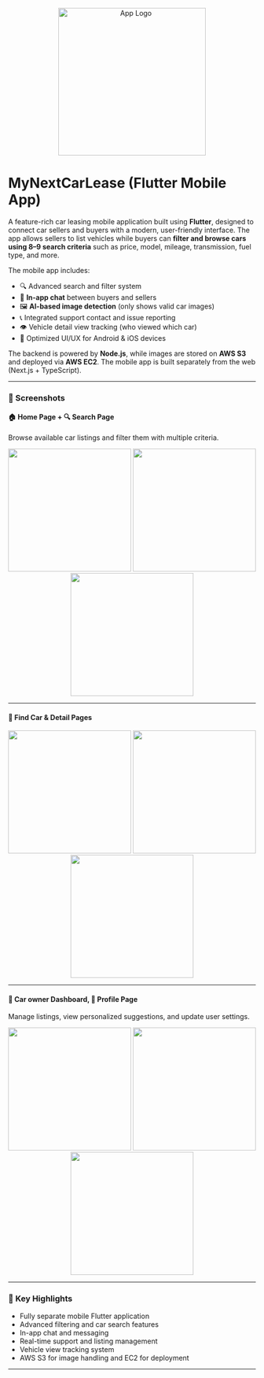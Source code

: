 <p align="center">
  <img src="screenshots/black_logo.png" width="300" alt="App Logo" />
</p>

# MyNextCarLease (Flutter Mobile App)

A feature-rich car leasing mobile application built using **Flutter**, designed to connect car sellers and buyers with a modern, user-friendly interface. The app allows sellers to list vehicles while buyers can **filter and browse cars using 8–9 search criteria** such as price, model, mileage, transmission, fuel type, and more.

The mobile app includes:

- 🔍 Advanced search and filter system  
- 💬 **In-app chat** between buyers and sellers  
- 🖼️ **AI-based image detection** (only shows valid car images)  
- 📞 Integrated support contact and issue reporting  
- 👁️ Vehicle detail view tracking (who viewed which car)  
- 📱 Optimized UI/UX for Android & iOS devices  

The backend is powered by **Node.js**, while images are stored on **AWS S3** and deployed via **AWS EC2**. The mobile app is built separately from the web (Next.js + TypeScript).

---

### 📸 Screenshots

#### 🏠 Home Page + 🔍 Search Page  
Browse available car listings and filter them with multiple criteria.

<p align="center">
  <img src="screenshots/img1.png" width="250" />
  <img src="screenshots/img11.png" width="250" />
  <img src="screenshots/img10.png" width="250" />

</p>

---

#### 📄 Find Car & Detail Pages  

<p align="center">
  <img src="screenshots/img3.png" width="250" />
  <img src="screenshots/img6.png" width="250" />
  <img src="screenshots/img8.png" width="250" />
</p>

---

#### 🧑 Car owner Dashboard, 👤 Profile Page  
Manage listings, view personalized suggestions, and update user settings.

<p align="center">
  <img src="screenshots/img12.png" width="250" /> 
  <img src="screenshots/img4.png" width="250" />
  <img src="screenshots/img5.png" width="250" />
</p>

---

### 🚀 Key Highlights

- Fully separate mobile Flutter application
- Advanced filtering and car search features
- In-app chat and messaging
- Real-time support and listing management
- Vehicle view tracking system
- AWS S3 for image handling and EC2 for deployment

---

